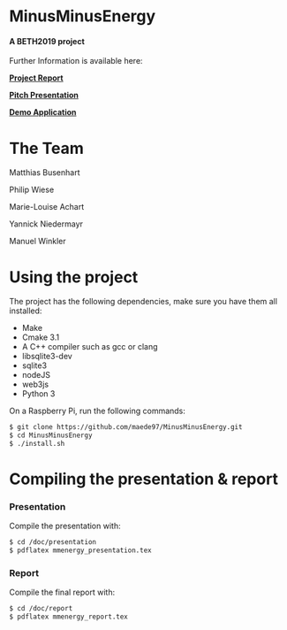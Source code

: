 # MinusMinusEnergy
#### A BETH2019 project
Further Information is available here:

**[Project Report](#)**

**[Pitch Presentation](#)**

**[Demo Application](#)**


# The Team
Matthias Busenhart

Philip Wiese

Marie-Louise Achart

Yannick Niedermayr

Manuel Winkler

# Using the project
The project has the following dependencies, make sure you have them all installed:
- Make
- Cmake 3.1
- A C++ compiler such as gcc or clang
- libsqlite3-dev
- sqlite3
- nodeJS
- web3js
- Python 3

On a Raspberry Pi, run the following commands:
```sh
$ git clone https://github.com/maede97/MinusMinusEnergy.git
$ cd MinusMinusEnergy
$ ./install.sh
```

# Compiling the presentation & report
### Presentation
Compile the presentation with:
```sh
$ cd /doc/presentation
$ pdflatex mmenergy_presentation.tex
```
### Report
Compile the final report with:
```sh
$ cd /doc/report
$ pdflatex mmenergy_report.tex
```
